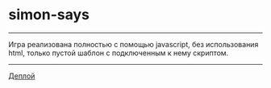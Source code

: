 # simon-says
***
Игра реализована полностью с помощью javascript, без использования html, только пустой шаблон с подключенным к нему скриптом.
***
[Деплой](https://rolling-scopes-school.github.io/nikitabystritsky-JSFE2024Q4/simon-says/)
